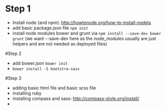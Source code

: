 # Step 1
* Install node (and npm): http://howtonode.org/how-to-install-nodejs
* add basic package.json file ```npm init```
* install node modules bower and grunt via ```npm install --save-dev bower grunt``` (we want --save-dev here as the node_modules usually are just helpers and are not needed as deployed files)

#Step 2
* add bower.json ```bower init```
* ```bower install -S bootstra-sass```

#Step 3
* adding basic html file and basic scss file
* installing ruby
* installing compass and sass: http://compass-style.org/install/
* 
